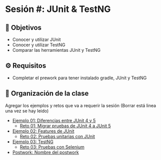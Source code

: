
# Sesión #: JUnit & TestNG

## :dart: Objetivos

- Conocer y utilizar JUnit
- Conocer y utilizar TestNG
- Comparar las herramientas JUnit y TestNG


## ⚙ Requisitos

+ Completar el prework para tener instalado gradle, JUnit y TestNG

## 📂 Organización de la clase

Agregar los ejemplos y retos que va a requerir la sesión (Borrar está linea una vez se hay leido)

- [Ejemplo 01:  Diferencias entre JUnit 4 y 5](./Ejemplo-01)
    - [Reto 01: Migrar pruebas de JUnit 4 a JUnit 5](./Reto-01)
- [Ejemplo 02: Features de JUnit](./Ejemplo-02)
    - [Reto  02: Pruebas unitarias con JUnit](./Reto-02)
- [Ejemplo 03: TestNG](./Ejemplo-03)
    - [Reto 03: Pruebas con Selenium](./Reto-03)
- [Postwork: Nombre del postwork](./Postwork)




